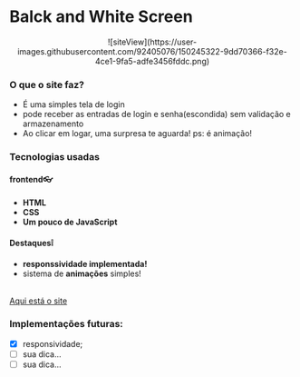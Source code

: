 # Balck and White Screen
<div align="center">
  ![siteView](https://user-images.githubusercontent.com/92405076/150245322-9dd70366-f32e-4ce1-9fa5-adfe3456fddc.png)
</div>

### O que o site faz?
<ul>
  <li>É uma simples tela de login</li>
  <li>pode receber as entradas de login e senha(escondida) sem validação e armazenamento</li>
  <li>Ao clicar em logar, uma surpresa te aguarda! ps: é animação!</li>
</ul>
<h3>Tecnologias usadas</h3>
<h4><b>frontend👓</b></h4>
<ul>
  <li><b>HTML</b></li>
  <li><b>CSS</b></li>
  <li><b>Um pouco de JavaScript</b></li>
</ul>
<h4><b>Destaques❕</b></h4>
<ul>
  <li><b>responssividade implementada!</b></li>
  <li>sistema de <b>animações</b> simples!</li>
</ul>
<br>
<a href="https://welderbm.github.io/tela-de-login-simples/">Aqui está o site</a>
<br>
<h3>Implementações futuras:</h3>

- [x] responsividade;
- [ ] sua dica...
- [ ] sua dica...
